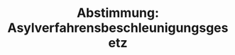 ---
layout: abstimmung
title: "Abstimmung: Asylverfahrensbeschleunigungsgesetz"
categories:
 - Inneres
tags:
 - Asyl
 - Bleiberecht
 - Integration
abstimmung:
 legislaturperiode: 18
 bundestagssitzung: 130
 abstimmung: 1
links:
 - title: https://www.bundestag.de/parlament/plenum/abstimmung/abstimmung?id=367
   url: https://www.bundestag.de/parlament/plenum/abstimmung/abstimmung?id=367
 - title: http://www.abgeordnetenwatch.de/verschaerfung_des_asylrechts_asylpaket_i-1105-766.html
   url: http://www.abgeordnetenwatch.de/verschaerfung_des_asylrechts_asylpaket_i-1105-766.html
data:
 - title: Abstimmungsergebnis 20151015_1-data.pdf
   url: /res/abstimmungsliste/20151015_1-data.pdf
 - title: Abstimmungsergebnis 20151015_1_xls-data.csv
   url: /res/abstimmungsliste/analyses/20151015_1_xls-data.csv
documents:
 - title: Drucksache 18/06185.pdf
   url: http://dip21.bundestag.de/dip21/btd/18/061/1806185.pdf
   local: /res/abstimmungsdaten/018-130-01/1806185.pdf
 - title: Drucksache 18/06386.pdf
   url: http://dip21.bundestag.de/dip21/btd/18/063/1806386.pdf
   local: /res/abstimmungsdaten/018-130-01/1806386.pdf
preview: |
     Deutscher Bundestag
    
     130. Sitzung des Deutschen Bundestages
     am Donnerstag, 15.Oktober 2015
    
     Endgültiges Ergebnis der Namentlichen Abstimmung Nr. 1
    
     Gesetzentwurf der Fraktionen der CDU/CSU und SPD
     Entwurf eines Asylverfahrensbeschleunigungsgesetzes
     hier: Artikel 1 Nummer 15, 16 und 19 des Gesetzentwurfs in der Ausschussfassung
     (Änderung der §§ 47,48 und 59a des Asylverfahrensgesetzes)
     - Drucksachen 18/6185 und 18/6386 -
    
     Abgegebene Stimmen insgesamt:
    
     598
    
     Nicht abgegebene Stimmen:
     Ja-Stimmen:
    
     32
     477
    
     Nein-Stimmen:
    
     116
    
     Enthaltungen:
    
     5
    
     Ungültige:
    
     0
    
     Berlin, den 15.10.2015
    
     Beginn: 12:40
     Ende: 12:43
---